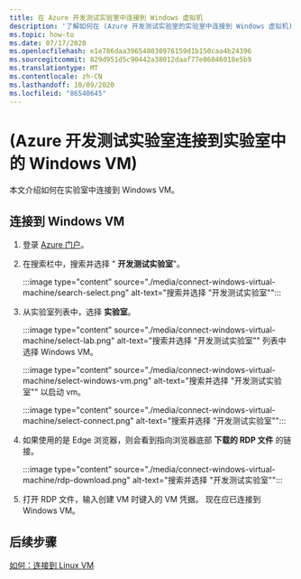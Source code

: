 ```yaml
---
title: 在 Azure 开发测试实验室中连接到 Windows 虚拟机
description: '了解如何在 (Azure 开发测试实验室的实验室中连接到 Windows 虚拟机) '
ms.topic: how-to
ms.date: 07/17/2020
ms.openlocfilehash: e1e786daa396548030976159d1b150caa4b24396
ms.sourcegitcommit: 829d951d5c90442a38012daaf77e86046018e5b9
ms.translationtype: MT
ms.contentlocale: zh-CN
ms.lasthandoff: 10/09/2020
ms.locfileid: "86540645"
---
```

# <a name="connect-to-a-windows-vm-in-your-lab-azure-devtest-labs"></a> (Azure 开发测试实验室连接到实验室中的 Windows VM) 
本文介绍如何在实验室中连接到 Windows VM。 

## <a name="connect-to-a-windows-vm"></a>连接到 Windows VM
1. 登录 [Azure 门户](https://portal.azure.com)。
1. 在搜索栏中，搜索并选择 " **开发测试实验室**"。 

    :::image type="content" source="./media/connect-windows-virtual-machine/search-select.png" alt-text="搜索并选择 &quot;开发测试实验室&quot;":::    
1. 从实验室列表中，选择 **实验室**。

    :::image type="content" source="./media/connect-windows-virtual-machine/select-lab.png" alt-text="搜索并选择 &quot;开发测试实验室&quot;" 列表中选择 Windows VM。 

    :::image type="content" source="./media/connect-windows-virtual-machine/select-windows-vm.png" alt-text="搜索并选择 &quot;开发测试实验室&quot;" 以启动 vm。

    :::image type="content" source="./media/connect-windows-virtual-machine/select-connect.png" alt-text="搜索并选择 &quot;开发测试实验室&quot;":::                    
1. 如果使用的是 Edge 浏览器，则会看到指向浏览器底部 **下载的 RDP 文件** 的链接。 

    :::image type="content" source="./media/connect-windows-virtual-machine/rdp-download.png" alt-text="搜索并选择 &quot;开发测试实验室&quot;":::                        
1. 打开 RDP 文件，输入创建 VM 时键入的 VM 凭据。 现在应已连接到 Windows VM。 

## <a name="next-steps"></a>后续步骤
[如何：连接到 Linux VM](connect-linux-virtual-machine.md)
